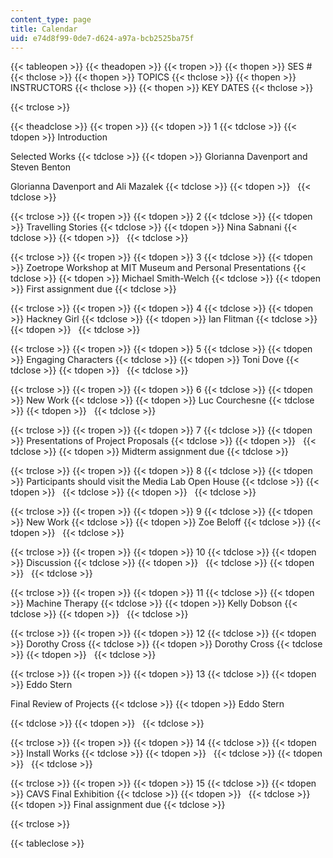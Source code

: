 ```yaml
---
content_type: page
title: Calendar
uid: e74d8f99-0de7-d624-a97a-bcb2525ba75f
---
```


{{< tableopen >}}
{{< theadopen >}}
{{< tropen >}}
{{< thopen >}}
SES #
{{< thclose >}}
{{< thopen >}}
TOPICS
{{< thclose >}}
{{< thopen >}}
INSTRUCTORS
{{< thclose >}}
{{< thopen >}}
KEY DATES
{{< thclose >}}

{{< trclose >}}

{{< theadclose >}}
{{< tropen >}}
{{< tdopen >}}
1
{{< tdclose >}}
{{< tdopen >}}
Introduction  
  
Selected Works
{{< tdclose >}}
{{< tdopen >}}
Glorianna Davenport and Steven Benton  
  
Glorianna Davenport and Ali Mazalek
{{< tdclose >}}
{{< tdopen >}}
 
{{< tdclose >}}

{{< trclose >}}
{{< tropen >}}
{{< tdopen >}}
2
{{< tdclose >}}
{{< tdopen >}}
Travelling Stories
{{< tdclose >}}
{{< tdopen >}}
Nina Sabnani
{{< tdclose >}}
{{< tdopen >}}
 
{{< tdclose >}}

{{< trclose >}}
{{< tropen >}}
{{< tdopen >}}
3
{{< tdclose >}}
{{< tdopen >}}
Zoetrope Workshop at MIT Museum and Personal Presentations
{{< tdclose >}}
{{< tdopen >}}
Michael Smith-Welch
{{< tdclose >}}
{{< tdopen >}}
First assignment due
{{< tdclose >}}

{{< trclose >}}
{{< tropen >}}
{{< tdopen >}}
4
{{< tdclose >}}
{{< tdopen >}}
Hackney Girl
{{< tdclose >}}
{{< tdopen >}}
Ian Flitman
{{< tdclose >}}
{{< tdopen >}}
 
{{< tdclose >}}

{{< trclose >}}
{{< tropen >}}
{{< tdopen >}}
5
{{< tdclose >}}
{{< tdopen >}}
Engaging Characters
{{< tdclose >}}
{{< tdopen >}}
Toni Dove
{{< tdclose >}}
{{< tdopen >}}
 
{{< tdclose >}}

{{< trclose >}}
{{< tropen >}}
{{< tdopen >}}
6
{{< tdclose >}}
{{< tdopen >}}
New Work
{{< tdclose >}}
{{< tdopen >}}
Luc Courchesne
{{< tdclose >}}
{{< tdopen >}}
 
{{< tdclose >}}

{{< trclose >}}
{{< tropen >}}
{{< tdopen >}}
7
{{< tdclose >}}
{{< tdopen >}}
Presentations of Project Proposals
{{< tdclose >}}
{{< tdopen >}}
 
{{< tdclose >}}
{{< tdopen >}}
Midterm assignment due
{{< tdclose >}}

{{< trclose >}}
{{< tropen >}}
{{< tdopen >}}
8
{{< tdclose >}}
{{< tdopen >}}
Participants should visit the Media Lab Open House
{{< tdclose >}}
{{< tdopen >}}
 
{{< tdclose >}}
{{< tdopen >}}
 
{{< tdclose >}}

{{< trclose >}}
{{< tropen >}}
{{< tdopen >}}
9
{{< tdclose >}}
{{< tdopen >}}
New Work
{{< tdclose >}}
{{< tdopen >}}
Zoe Beloff
{{< tdclose >}}
{{< tdopen >}}
 
{{< tdclose >}}

{{< trclose >}}
{{< tropen >}}
{{< tdopen >}}
10
{{< tdclose >}}
{{< tdopen >}}
Discussion
{{< tdclose >}}
{{< tdopen >}}
 
{{< tdclose >}}
{{< tdopen >}}
 
{{< tdclose >}}

{{< trclose >}}
{{< tropen >}}
{{< tdopen >}}
11
{{< tdclose >}}
{{< tdopen >}}
Machine Therapy
{{< tdclose >}}
{{< tdopen >}}
Kelly Dobson
{{< tdclose >}}
{{< tdopen >}}
 
{{< tdclose >}}

{{< trclose >}}
{{< tropen >}}
{{< tdopen >}}
12
{{< tdclose >}}
{{< tdopen >}}
Dorothy Cross
{{< tdclose >}}
{{< tdopen >}}
Dorothy Cross
{{< tdclose >}}
{{< tdopen >}}
 
{{< tdclose >}}

{{< trclose >}}
{{< tropen >}}
{{< tdopen >}}
13
{{< tdclose >}}
{{< tdopen >}}
Eddo Stern  
  
Final Review of Projects
{{< tdclose >}}
{{< tdopen >}}
Eddo Stern  

{{< tdclose >}}
{{< tdopen >}}
 
{{< tdclose >}}

{{< trclose >}}
{{< tropen >}}
{{< tdopen >}}
14
{{< tdclose >}}
{{< tdopen >}}
Install Works
{{< tdclose >}}
{{< tdopen >}}
 
{{< tdclose >}}
{{< tdopen >}}
 
{{< tdclose >}}

{{< trclose >}}
{{< tropen >}}
{{< tdopen >}}
15
{{< tdclose >}}
{{< tdopen >}}
CAVS Final Exhibition
{{< tdclose >}}
{{< tdopen >}}
 
{{< tdclose >}}
{{< tdopen >}}
Final assignment due
{{< tdclose >}}

{{< trclose >}}

{{< tableclose >}}